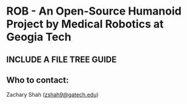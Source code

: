 # ROB - An Open-Source Humanoid Project by Medical Robotics at Geogia Tech

## INCLUDE A FILE TREE GUIDE

## Who to contact:
Zachary Shah (zshah9@gatech.edu)
